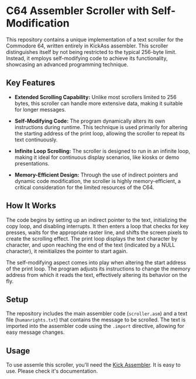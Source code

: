 # C64 Assembler Scroller with Self-Modification

This repository contains a unique implementation of a text scroller for the Commodore 64, written entirely in 
KickAss assembler. This scroller distinguishes itself by not being restricted to the typical 256-byte limit. 
Instead, it employs self-modifying code to achieve its functionality, showcasing an advanced programming technique.

## Key Features

- **Extended Scrolling Capability:** Unlike most scrollers limited to 256 bytes, this scroller can handle more extensive data, making it suitable for longer messages.
  
- **Self-Modifying Code:** The program dynamically alters its own instructions during runtime. This technique is used primarily for altering the starting address of the print loop, allowing the scroller to repeat its text continuously.

- **Infinite Loop Scrolling:** The scroller is designed to run in an infinite loop, making it ideal for continuous display scenarios, like kiosks or demo presentations.

- **Memory-Efficient Design:** Through the use of indirect pointers and dynamic code modification, the scroller is highly memory-efficient, a critical consideration for the limited resources of the C64.

## How It Works

The code begins by setting up an indirect pointer to the text, initializing the copy loop, and disabling interrupts. It then enters a loop that checks for key presses, waits for the appropriate raster line, and shifts the screen pixels to create the scrolling effect. The print loop displays the text character by character, and upon reaching the end of the text (indicated by a NULL character), it reinitializes the pointer to start again.

The self-modifying aspect comes into play when altering the start address of the print loop. The program adjusts its instructions to change the memory address from which it reads the text, effectively altering its behavior on the fly.

## Setup

The repository includes the main assembler code (`scroller.asm`) and a text file (`humanrights.txt`) that contains the message to be scrolled. The text is imported into the assembler code using the `.import` directive, allowing for easy message changes.

## Usage

To use assemle this scroller, you'll need the [Kick Assembler](http://theweb.dk/KickAssembler/). It is easy to use. Please check it's
documentation.

